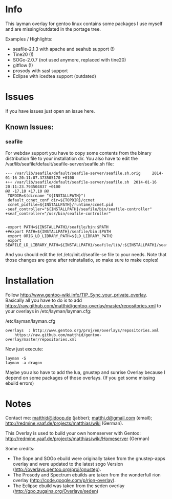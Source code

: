 # Info

This layman overlay for gentoo linux contains some packages I use myself and are missing/outdated in the portage tree.

Examples / Highlights:
* seafile-2.1.3 with apache and seahub support (!)
* Tine20 (!)
* SOGo-2.0.7 (not used anymore, replaced with tine20)
* gitflow (!)
* prosody with sasl support 
* Eclipse with icedtea support (outdated)

# Issues
If you have issues just open an issue here.

## Known Issues:

### seafile
For webdav support you have to copy some contents from the binary distribution file to your installation dir.
You also have to edit the /var/lib/seafile/default/seafile-server/seafile.sh file:
```
--- /var/lib/seafile/default/seafile-server/seafile.sh.orig     2014-01-16 20:11:07.373505170 +0100
+++ /var/lib/seafile/default/seafile-server/seafile.sh  2014-01-16 20:11:23.793504837 +0100
@@ -17,10 +17,10 @@
 TOPDIR=$(dirname "${INSTALLPATH}")
 default_ccnet_conf_dir=${TOPDIR}/ccnet
 ccnet_pidfile=${INSTALLPATH}/runtime/ccnet.pid
-seaf_controller="${INSTALLPATH}/seafile/bin/seafile-controller"
+seaf_controller="/usr/bin/seafile-controller"


-export PATH=${INSTALLPATH}/seafile/bin:$PATH
+#export PATH=${INSTALLPATH}/seafile/bin:$PATH
 export ORIG_LD_LIBRARY_PATH=${LD_LIBRARY_PATH}
 export SEAFILE_LD_LIBRARY_PATH=${INSTALLPATH}/seafile/lib/:${INSTALLPATH}/seafile/lib64:${LD_LIBRARY_PATH}
```
And you should edit the /et /etc/init.d/seafile-se file to your needs.
Note that those changes are gone after  reinstallatio, so make sure to make copies!

# Installation

Follow http://www.gentoo-wiki.info/TIP_Sync_your_private_overlay.
Basically all you have to do is to add https://raw.github.com/matthid/gentoo-overlay/master/repositories.xml to your overlays in /etc/layman/layman.cfg:

/etc/layman/layman.cfg

    overlays  : http://www.gentoo.org/proj/en/overlays/repositories.xml
		https://raw.github.com/matthid/gentoo-overlay/master/repositories.xml

Now just execute:

    layman -S
    layman -a dragon

Maybe you also have to add the lua, gnustep and sunrise Overlay because I depend on some packages of those overlays. (If you get some missing ebuild errors)

# Notes
Contact me: matthid@idoop.de (jabber); matthi.d@gmail.com (email); 
http://redmine.yaaf.de/projects/matthias/wiki (German).

This Overlay is used to build your own homeserver with Gentoo: http://redmine.yaaf.de/projects/matthias/wiki/Homeserver (German)

Some credits:

* The Sope and SOGo ebuild were originally taken from the gnustep-apps overlay and were updated to the latest sogo Version (http://overlays.gentoo.org/proj/gnustep). 
* The Prosody and Spectrum ebuilds are taken from the wonderfull rion overlay (http://code.google.com/p/rion-overlay).
* The Eclipse ebuild was taken from the seden overlay (http://gpo.zugaina.org/Overlays/seden)
